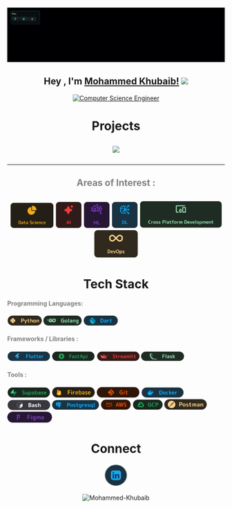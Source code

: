 ![Git Banner](https://raw.githubusercontent.com/Mohammed-Khubaib/Mohammed-Khubaib/main/assets/gitBanner.gif)


<h2 align="center">Hey , I'm <a href="https://bio.link/mohammed__khubaib" target="_blank" rel="noreferrer">Mohammed Khubaib!</a>
 <img src="https://media.giphy.com/media/hvRJCLFzcasrR4ia7z/giphy.gif" width="35">
</h2>
<p align="center">
<a href="https://git.io/typing-svg"><img src="https://readme-typing-svg.herokuapp.com?font=Rounded+Mplus+1c&pause=1000&color=21A157&background=19271F&center=true&vCenter=true&multiline=true&repeat=false&width=438&height=40&lines=Computer+Science+Engineer" alt="Computer Science Engineer" /></a>
</p>


<h1 align="center" style="border-bottom: none; text-decoration: none;">Projects</h1>
<p align="center">
  <a href="https://ouspark.vercel.app/" target="_blank" rel="noreferrer" style="display: inline-block; margin: 10px;">
    <picture> <img src="assets/OuSparkShowDark.svg" /> </picture>
  </a>
</p>

---

<h2 align="center" style="color: #828181; border-bottom: none; text-decoration: none;">
  <span>
    Areas of Interest :
  </span>
<h2/>

<p align="center" style="border-bottom: none; text-decoration: none; pointer-events: none;">
  <a href="https://github.com/Mohammed-Khubaib" target="_blank" rel="noreferrer"><img src="assets/datascience.svg" alt="Data Science" width="100"></a>
  <a href="https://github.com/Mohammed-Khubaib" target="_blank" rel="noreferrer"><img src="assets/ai.svg" alt="Ai" width="60"></a>
  <a href="https://github.com/Mohammed-Khubaib" target="_blank" rel="noreferrer"><img src="assets/ml.svg" alt="Ml" width="60"></a>
  <a href="https://github.com/Mohammed-Khubaib" target="_blank" rel="noreferrer"><img src="assets/deeplearning.svg" alt="DL" width="60"></a>
  <a href="https://github.com/Mohammed-Khubaib" target="_blank" rel="noreferrer"><img src="assets/cpd.svg" alt="DL" width="190"></a>
  <a href="https://github.com/Mohammed-Khubaib" target="_blank" rel="noreferrer"><img src="assets/devops.svg" alt="DL" width="102"></a>
</p>

<h1 align="center" style="border-bottom: none; text-decoration: none;">Tech Stack</h1>

<h4 align="start" style="text-decoration: none;">
  <span style="color: #828181;">
    Programming Languages:
  </span>
<h4/>

<p align="start" style="pointer-events: none;">
  <a href="https://github.com/Mohammed-Khubaib" target="_blank" rel="noreferrer"><img src="assets/python.svg" alt="Python" width="80"></a>
  <a href="https://github.com/Mohammed-Khubaib" target="_blank" rel="noreferrer"><img src="assets/golang.svg" alt="GoLang" width="90"></a>
  <a href="https://github.com/Mohammed-Khubaib" target="_blank" rel="noreferrer"><img src="assets/dart.svg" alt="Dart" width="80"></a>
</p>

<h4 align="start" style="text-decoration: none;">
  <span style="color: #828181;">
    Frameworks / Libraries :
  </span>
<h4/>

<p align="start" style="pointer-events: none;">
  <a href="https://github.com/Mohammed-Khubaib" target="_blank" rel="noreferrer"><img src="assets/flutter.svg" alt="flutter" width="100"></a>
  <a href="https://github.com/Mohammed-Khubaib" target="_blank" rel="noreferrer"><img src="assets/fastapi.svg" alt="Ai" width="100"></a>
  <a href="https://github.com/Mohammed-Khubaib" target="_blank" rel="noreferrer"><img src="assets/streamlit.svg" alt="Ml" width="100"></a>
  <a href="https://github.com/Mohammed-Khubaib" target="_blank" rel="noreferrer"><img src="assets/flask.svg" alt="flask" width="100"></a>
</p>

<h4 align="start" style="text-decoration: none;">
  <span style="color: #828181;">
    Tools :
  </span>
<h4/>

<p align="start" style="pointer-events: none;">
  <a href="https://github.com/Mohammed-Khubaib" target="_blank" rel="noreferrer"><img src="assets/supabase.svg" alt="supabase" width="100"></a>
  <a href="https://github.com/Mohammed-Khubaib" target="_blank" rel="noreferrer"><img src="assets/firebase.svg" alt="firebase" width="100"></a>
  <a href="https://github.com/Mohammed-Khubaib" target="_blank" rel="noreferrer"><img src="assets/git.svg" alt="git" width="100"></a>
  <a href="https://github.com/Mohammed-Khubaib" target="_blank" rel="noreferrer"><img src="assets/docker.svg" alt="docker" width="100"></a>
  <a href="https://github.com/Mohammed-Khubaib" target="_blank" rel="noreferrer"><img src="assets/bash.svg" alt="bash" width="100"></a>
  <a href="https://github.com/Mohammed-Khubaib" target="_blank" rel="noreferrer"><img src="assets/postgresql.svg" alt="postgresql" width="110"></a>
  <a href="https://github.com/Mohammed-Khubaib" target="_blank" rel="noreferrer"><img src="assets/aws.svg" alt="aws" width="70"></a>
  <a href="https://github.com/Mohammed-Khubaib" target="_blank" rel="noreferrer"><img src="assets/gcp.svg" alt="gcp" width="70"></a>
  <a href="https://github.com/Mohammed-Khubaib" target="_blank" rel="noreferrer"><img src="assets/postman.svg" alt="postman" width="100"></a>
  <a href="https://github.com/Mohammed-Khubaib" target="_blank" rel="noreferrer"><img src="assets/figma.svg" alt="figma" width="105"></a>
</p>



<h1 align="center" style="border-bottom: none; text-decoration: none;">Connect</h1>

<p align="center">  <a href="https://www.linkedin.com/in/mohammedkhubaib" target="_blank" rel="noreferrer"> <picture> <source media="(prefers-color-scheme: dark)" srcset="assets/linkedin.svg" /> <source media="(prefers-color-scheme: light)" srcset="assets/linkedin.svg" /> <img src="assets/linkedin.svg" width="52" height="52" /> </picture> </a></p>

<p align="center"> <img src="https://komarev.com/ghpvc/?username=Mohammed-Khubaibf&label=Profile%20views&color=21A157&style=plastic" alt="Mohammed-Khubaib" /> </p>
